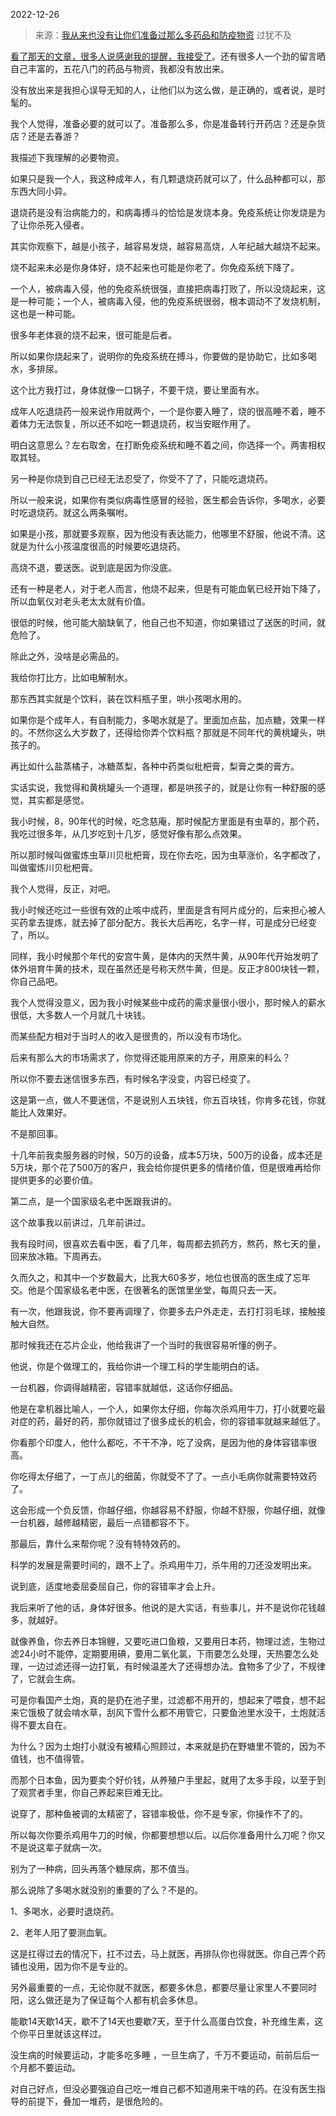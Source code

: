 2022-12-26

> 来源：[我从来也没有让你们准备过那么多药品和防疫物资](http://mp.weixin.qq.com/s?__biz=MzU3NDc5Nzc0NQ==&mid=2247521962&idx=2&sn=381b7200bf3bc1c01b735801cf697187&chksm=fd2e3474ca59bd62b53ee25b2c346718e5d26a05d2e7ff1e60c49ac4c8b15aea218079403cea&scene=27#wechat_redirect)
> 过犹不及

[看了那天的文章，很多人说感谢我的提醒，我接受了](http://mp.weixin.qq.com/s?__biz=MzU0MjYwNDU2Mw==&mid=2247509236&idx=1&sn=a07accecaae5383cefa1f77db2c6dbe7&chksm=fb1ac888cc6d419eeddc55496a69c4a375a3a7999051d765a8c0f7ef2e68f19a0e02057b7b97&scene=21#wechat_redirect)。还有很多人一个劲的留言晒自己丰富的，五花八门的药品与物资，我都没有放出来。  

没有放出来是我担心误导无知的人，让他们以为这么做，是正确的，或者说，是时髦的。  

我个人觉得，准备必要的就可以了。准备那么多，你是准备转行开药店？还是杂货店？还是去春游？  

我描述下我理解的必要物资。  

如果只是我一个人，我这种成年人，有几颗退烧药就可以了，什么品种都可以，那东西大同小异。  

退烧药是没有治病能力的，和病毒搏斗的恰恰是发烧本身。免疫系统让你发烧是为了让你杀死入侵者。

其实你观察下，越是小孩子，越容易发烧，越容易高烧，人年纪越大越烧不起来。

烧不起来未必是你身体好，烧不起来也可能是你老了。你免疫系统下降了。  

一个人，被病毒入侵，他的免疫系统很强，直接把病毒打败了，所以没烧起来，这是一种可能；一个人，被病毒入侵，他的免疫系统很弱，根本调动不了发烧机制，这也是一种可能。

很多年老体衰的烧不起来，很可能是后者。  

所以如果你烧起来了，说明你的免疫系统在搏斗，你要做的是协助它，比如多喝水，多排尿。  

这个比方我打过，身体就像一口锅子，不要干烧，要让里面有水。  

成年人吃退烧药一般来说作用就两个，一个是你要入睡了，烧的很高睡不着，睡不着体力无法恢复，所以还不如吃一颗退烧药，权当安眠作用了。  

明白这意思么？左右取舍，在打断免疫系统和睡不着之间，你选择一个。两害相权取其轻。

另一种是你烧到自己已经无法忍受了，你受不了了，只能吃退烧药。

所以一般来说，如果你有类似病毒性感冒的经验，医生都会告诉你，多喝水，必要时吃退烧药。就这么两条嘱咐。  

如果是小孩，那就要多观察，因为他没有表达能力，他哪里不舒服，他说不清。这就是为什么小孩温度很高的时候要吃退烧药。  

高烧不退，要送医。说到底是因为你没底。

还有一种是老人，对于老人而言，他烧不起来，但是有可能血氧已经开始下降了，所以血氧仪对老头老太太就有价值。  

很低的时候，他可能大脑缺氧了，他自己也不知道，你如果错过了送医的时间，就危险了。  

除此之外，没啥是必需品的。  

我给你打比方，比如电解制水。  

那东西其实就是个饮料，装在饮料瓶子里，哄小孩喝水用的。

如果你是个成年人，有自制能力，多喝水就是了。里面加点盐，加点糖，效果一样的。不然你这么大岁数了，还得给你弄个饮料瓶？那就是不同年代的黄桃罐头，哄孩子的。  

再比如什么盐蒸橘子，冰糖蒸梨，各种中药类似枇杷膏，梨膏之类的膏方。  

实话实说，我觉得和黄桃罐头一个道理，都是哄孩子的，就是让你有一种舒服的感觉，其实都是感觉。  

我小时候，8，90年代的时候，吃念慈庵，那时候配方里面是有虫草的，那个药，我吃过很多年，从几岁吃到十几岁，感觉好像有那么点效果。  

所以那时候叫做蜜炼虫草川贝枇杷膏，现在你去吃，因为虫草涨价，名字都改了，叫做蜜炼川贝枇杷膏。

我个人觉得，反正，对吧。  

我小时候还吃过一些很有效的止咳中成药，里面是含有阿片成分的，后来担心被人买药拿去提炼，就去掉了部分配方。我长大后再吃，名字一样，可是成分已经变了，所以。  

同样，我小时候那个年代的安宫牛黄，是体内的天然牛黄，从90年代开始发明了体外培育牛黄的技术，现在虽然还是号称天然牛黄，但是。反正才800块钱一颗，你自己品吧。  

我个人觉得没意义，因为我小时候某些中成药的需求量很小很小，那时候人的薪水很低，大多数人一个月就几十块钱。  

而某些配方相对于当时人的收入是很贵的，所以没有市场化。  

后来有那么大的市场需求了，你觉得还能用原来的方子，用原来的料么？  

所以你不要去迷信很多东西，有时候名字没变，内容已经变了。  

这是第一点，做人不要迷信，不是说别人五块钱，你五百块钱，你肯多花钱，你就能比人效果好。  

不是那回事。

十几年前我卖服务器的时候，50万的设备，成本5万块，500万的设备，成本还是5万块，那个花了500万的客户，我会给你提供更多的情绪价值，但是很难再给你提供更多的必要价值。

第二点，是一个国家级名老中医跟我讲的。  

这个故事我以前讲过，几年前讲过。

我有段时间，很喜欢去看中医，看了几年，每周都去抓药方，熬药，熬七天的量，回来放冰箱。下周再去。

久而久之，和其中一个岁数最大，比我大60多岁，地位也很高的医生成了忘年交。他是个国家级名老中医，在很著名的医馆里坐堂，每周只去一天。  

有一次，他跟我说，你不要再调理了，你要多去户外走走，去打打羽毛球，接触接触大自然。  

那时候我还在芯片企业，他给我讲了一个当时的我很容易听懂的例子。

他说，你是个做理工的，我给你讲一个理工科的学生能明白的话。

一台机器，你调得越精密，容错率就越低，这话你仔细品。  

他是在拿机器比喻人，一个人，如果你太仔细，你每次杀鸡用牛刀，打小就要吃最对症的药，最好的药，那你就错过了很多成长的机会，你的容错率就越来越低了。

你看那个印度人，他什么都吃，不干不净，吃了没病，是因为他的身体容错率很高。  

你吃得太仔细了，一丁点儿的细菌，你就受不了了。一点小毛病你就需要特效药了。  

这会形成一个负反馈，你越仔细，你越容易不舒服，你越不舒服，你越仔细，就像一台机器，越修越精密，最后一点错都容不下。  

那最后，靠什么来帮你呢？没有特特效药的。  

科学的发展是需要时间的，跟不上了。杀鸡用牛刀，杀牛用的刀还没发明出来。  

说到底，适度地委屈委屈自己，你的容错率才会上升。  

我后来听了他的话，身体好很多。他说的是大实话，有些事儿，并不是说你花钱越多，就越好。

就像养鱼，你去养日本锦鲤，又要吃进口鱼粮，又要用日本药，物理过滤，生物过滤24小时不能停，定期要用碘，要用二氧化氯，下雨要怎么处理，天热要怎么处理，一边过滤还得一边打氧，有时候温差大了还得想办法。食物多了少了，不规律了，它就会生病。

可是你看国产土炮，真的是扔在池子里，过滤都不用开的，想起来了喂食，想不起来它饿极了就会啃水草，刮风下雪什么都不用管它，只要鱼池里水没干，土炮就活得不要太自在。  

为什么？因为土炮打小就没有被精心照顾过，本来就是扔在野塘里不管的，因为不值钱，也不值得管。

而那个日本鱼，因为要卖个好价钱，从养殖户手里起，就用了太多手段，以至于到了观赏者手里，你自己养起来巨难无比。  

说穿了，那种鱼被调的太精密了，容错率极低，你不是专家，你操作不了的。

所以每次你要杀鸡用牛刀的时候，你都要想想以后。以后你准备用什么刀呢？你又不是说这辈子就病一次。

别为了一种病，回头再落个糖尿病，那不值当。

那么说除了多喝水就没别的重要的了么？不是的。

1、多喝水，必要时退烧药。

2、老年人阳了要测血氧。

这是扛得过去的情况下，扛不过去，马上就医，再排队你也得就医。你自己弄个药铺也没用，因为你不是专业的。

另外最重要的一点，无论你就不就医，都要多休息，都要尽量让家里人不要同时阳，这么做还是为了保证每个人都有机会多休息。  

能歇14天歇14天，歇不了14天也要歇7天，至于什么高蛋白饮食，补充维生素，这个你平日里就该这样过。

没生病的时候要运动，才能多吃多睡 ，一旦生病了，千万不要运动，前前后后一个月都不要运动。

对自己好点，但没必要强迫自己吃一堆自己都不知道用来干啥的药。在没有医生指导的前提下，叠加一堆药，是很危险的。

